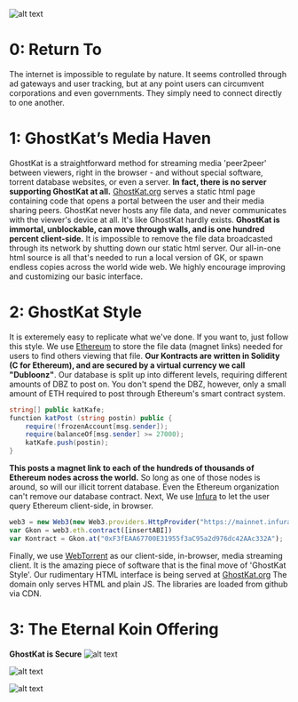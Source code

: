 ![alt text](https://i.imgur.com/KqVTrI0.png "GKEKO")

# 0: Return To
The internet is impossible to regulate by nature. It seems controlled through ad gateways and user tracking, but at any point users can circumvent corporations and even governments. They simply need to connect directly to one another.

# 1: GhostKat’s Media Haven
  GhostKat is a straightforward method for streaming media 'peer2peer' between viewers, right in the browser - and without special software, torrent database websites, or even a server. **In fact, there is no server supporting GhostKat at all.** 
  [GhostKat.org](https://www.ghostkat.org) serves a static html page containing code that opens a portal between the user and their media sharing peers. GhostKat never hosts any file data, and never communicates with the viewer's device at all. It's like GhostKat hardly exists. **GhostKat is immortal, unblockable, can move through walls, and is one hundred percent client-side.**
  It is impossible to remove the file data broadcasted through its network by shutting down our static html server. Our all-in-one html source is all that's needed to run a local version of GK, or spawn endless copies across the world wide web. We highly encourage improving and customizing our basic interface.

# 2: GhostKat Style
  It is exteremely easy to replicate what we've done. If you want to, just follow this style.
We use [Ethereum](https://ethereum.org/) to store the file data (magnet links) needed for users to find others viewing that file. 
**Our Kontracts are written in Solidity (C for Ethereum), and are secured by a virtual currency we call "Dubloonz"**. 
Our database is split up into different levels, requiring different amounts of DBZ to post on. You don't spend the DBZ, however, only a small amount of ETH required to post through Ethereum's smart contract system.
```C#
string[] public katKafe;
function katPost (string postin) public {
    require(!frozenAccount[msg.sender]);
    require(balanceOf[msg.sender] >= 27000);
    katKafe.push(postin);   
}
```
 **This posts a magnet link to each of the hundreds of thousands of Ethereum nodes across the world.** 
 So long as one of those nodes is around, so will our illicit torrent database. Even the Ethereum organization can't remove our database contract. Next, We use [Infura](https://infura.io/) to let the user query Ethereum client-side, in browser.

```javascript
web3 = new Web3(new Web3.providers.HttpProvider("https://mainnet.infura.io/Anzdw8JKc1qLD0QdZBQE"));
var Gkon = web3.eth.contract([insertABI])
var Kontract = Gkon.at("0xF3fEAA67700E31955f3aC95a2d976dc42AAc332A");
```

Finally, we use [WebTorrent](https://webtorrent.io/) as our client-side, in-browser, media streaming client. It is the amazing piece of software that is the final move of 'GhostKat Style'.
Our rudimentary HTML interface is being served at [GhostKat.org](https://www.ghostkat.org)
The domain only serves HTML and plain JS. The libraries are loaded from github via CDN.

# 3: The Eternal Koin Offering
**GhostKat is Secure**
![alt text](https://webtorrent.io/img/WebTorrent.png "WebTorrent")

![alt text](https://upload.wikimedia.org/wikipedia/commons/thumb/b/b7/ETHEREUM-YOUTUBE-PROFILE-PIC.png/240px-ETHEREUM-YOUTUBE-PROFILE-PIC.png "Ethereum")

![alt text](http://website-thumbnails.informer.com/thumbnails/280x202/i/infura.io.png "INFURA")

